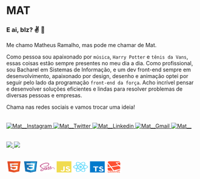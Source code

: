<!-- MatheusRamalho/MatheusRamalho** is a ✨ _special_ ✨ repository because its `README.md` (this file) appears on your GitHub profile. -->

# MAT

### E ai, blz? :v: :leaves:
Me chamo Matheus Ramalho, mas pode me chamar de Mat.

Como pessoa sou apaixonado por `música`, `Harry Potter` e `tênis da Vans`, essas coisas estão sempre presentes no meu dia a dia.
Como profissional, sou Bacharel em Sistemas de Informação, e um dev front-end sempre em desenvolvimento, apaixonado por design, desenho e animação optei por seguir pelo lado da programação `front-end da força`.
Acho incrível pensar e desenvolver soluções eficientes e lindas para resolver problemas de diversas pessoas e empresas.

Chama nas redes sociais e vamos trocar uma ideia!

<div style="margin: 1rem 0;"><br/>
    <a href="https://instagram.com/theu_ramalhoo" target="_blank" rel="noopener">
        <img src="https://img.shields.io/badge/-Instagram-%23E4405F?style=for-the-badge&logo=instagram&logoColor=white" alt="Mat__Instagram">
    </a>
    <a href="https://twitter.com/theu_ramalhoo" target="_blank" rel="noopener">
        <img src="https://img.shields.io/badge/-Twitter-%230077B5?style=for-the-badge&logo=twitter&logoColor=white" alt="Mat__Twitter">
    </a>
    <a href="https://www.linkedin.com/in/theuramalhoo" target="_blank" rel="noopener">
        <img src="https://img.shields.io/badge/-LinkedIn-%230077B5?style=for-the-badge&logo=linkedin&logoColor=white" alt="Mat__Linkedin">
    </a>
    <a href="mailto:theuramalho@gmail.com" target="_blank" rel="noopener">
        <img src="https://img.shields.io/badge/-Gmail-%23333?style=for-the-badge&logo=gmail&logoColor=white" alt="Mat__Gmail">
    </a>
    <a href="https://matheusramalho.dev" target="_blank">
        <img src="https://img.shields.io/badge/-matheusramalho.dev-%23333?style=for-the-badge&logo=gmail&logoColor=white" alt="Mat__">
    </a>
</div>

<div><br/>
    <a href="https://github.com/MatheusRamalho">
        <img height="180em" src="https://github-readme-stats.vercel.app/api?username=MatheusRamalho&show_icons=true&theme=dracula&include_all_commits=true&count_private=true">
        <img height="180em" src="https://github-readme-stats.vercel.app/api/top-langs/?username=MatheusRamalho&layout=compact&langs_count=16&theme=dracula">
    </a>
<div>

<div style="display: inline_block; margin: 1rem 0;"><br/>
    <img alt="Mat__HTML" width="40" height="30" align="center" src="https://raw.githubusercontent.com/devicons/devicon/master/icons/html5/html5-original.svg">
    <img alt="Mat__CSS3" width="40" height="30" align="center" src="https://raw.githubusercontent.com/devicons/devicon/master/icons/css3/css3-original.svg">
    <img alt="Mat__Sass" width="40" height="30" align="center" src="https://raw.githubusercontent.com/devicons/devicon/master/icons/sass/sass-original.svg">
    <img alt="Mat__Js" width="40" height="30" align="center" src="https://raw.githubusercontent.com/devicons/devicon/master/icons/javascript/javascript-plain.svg">
    <img alt="Mat__React" width="40" height="30" align="center" src="https://raw.githubusercontent.com/devicons/devicon/master/icons/react/react-original.svg">
    <img alt="Mat__Ts" width="40" height="30" align="center" src="https://raw.githubusercontent.com/devicons/devicon/master/icons/typescript/typescript-plain.svg">
    <img alt="Mat__Laravel" width="40" height="30" align="center" src="https://raw.githubusercontent.com/devicons/devicon/master/icons/laravel/laravel-plain-wordmark.svg">
</div>

<!-- <div>
    ![Snake animation](https://github.com/rafaballerini/MatheusRamalho/blob/output/github-contribution-grid-snake.svg)
</div> -->

